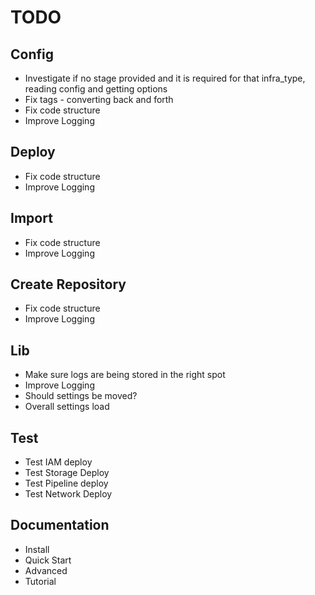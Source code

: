 # TODO

## Config

- Investigate if no stage provided and it is required for that infra_type, reading config and getting options
- Fix tags - converting back and forth
- Fix code structure
- Improve Logging

## Deploy

- Fix code structure
- Improve Logging

## Import

- Fix code structure
- Improve Logging

## Create Repository

- Fix code structure
- Improve Logging

## Lib

- Make sure logs are being stored in the right spot
- Improve Logging
- Should settings be moved?
- Overall settings load

## Test

- Test IAM deploy
- Test Storage Deploy
- Test Pipeline deploy
- Test Network Deploy

## Documentation

- Install
- Quick Start
- Advanced
- Tutorial
